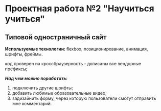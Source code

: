  Проектная работа №2  "Научиться учиться"
=====================
Типовой одностраничный сайт
-----------------------------------

**Используемые технологии:** flexbox, позиционирование, анимация, шрифты, фреймы.

код проверен  на кроссбраузерность - дописаны все вендорные префиксы;

***Над чем можно поработать:***
1. подключить другие шрифты;
2. добавить любимые образовательные видео;
3. задизайнить форму, через которую пользователи смогут отправить мне комментарий.
